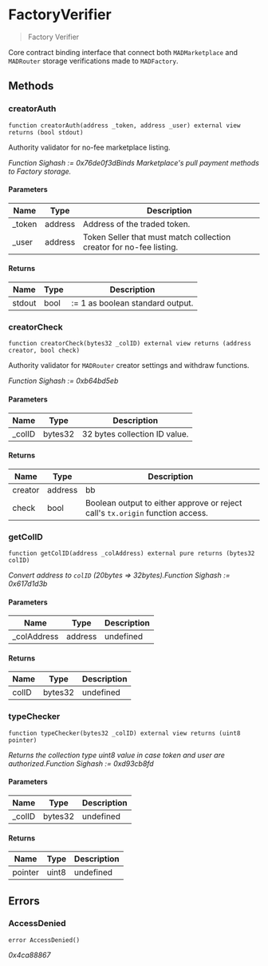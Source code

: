 # FactoryVerifier



> Factory Verifier

Core contract binding interface that connect both `MADMarketplace` and `MADRouter` storage verifications made to `MADFactory`.



## Methods

### creatorAuth

```solidity
function creatorAuth(address _token, address _user) external view returns (bool stdout)
```

Authority validator for no-fee marketplace listing.

*Function Sighash := 0x76de0f3dBinds Marketplace&#39;s pull payment methods to Factory storage.*

#### Parameters

| Name | Type | Description |
|---|---|---|
| _token | address | Address of the traded token. |
| _user | address | Token Seller that must match collection creator for no-fee listing. |

#### Returns

| Name | Type | Description |
|---|---|---|
| stdout | bool | := 1 as boolean standard output. |

### creatorCheck

```solidity
function creatorCheck(bytes32 _colID) external view returns (address creator, bool check)
```

Authority validator for `MADRouter` creator settings and withdraw functions.

*Function Sighash := 0xb64bd5eb*

#### Parameters

| Name | Type | Description |
|---|---|---|
| _colID | bytes32 | 32 bytes collection ID value. |

#### Returns

| Name | Type | Description |
|---|---|---|
| creator | address | bb |
| check | bool | Boolean output to either approve or reject call&#39;s `tx.origin` function access. |

### getColID

```solidity
function getColID(address _colAddress) external pure returns (bytes32 colID)
```



*Convert address to `colID` (20bytes =&gt; 32bytes).Function Sighash := 0x617d1d3b*

#### Parameters

| Name | Type | Description |
|---|---|---|
| _colAddress | address | undefined |

#### Returns

| Name | Type | Description |
|---|---|---|
| colID | bytes32 | undefined |

### typeChecker

```solidity
function typeChecker(bytes32 _colID) external view returns (uint8 pointer)
```



*Returns the collection type uint8 value in case token and user are authorized.Function Sighash := 0xd93cb8fd*

#### Parameters

| Name | Type | Description |
|---|---|---|
| _colID | bytes32 | undefined |

#### Returns

| Name | Type | Description |
|---|---|---|
| pointer | uint8 | undefined |




## Errors

### AccessDenied

```solidity
error AccessDenied()
```



*0x4ca88867*



